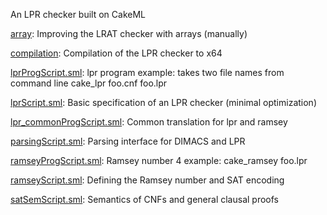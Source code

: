 An LPR checker built on CakeML

[array](array):
Improving the LRAT checker with arrays (manually)

[compilation](compilation):
Compilation of the LPR checker to x64

[lprProgScript.sml](lprProgScript.sml):
lpr program example: takes two file names from command line
cake_lpr foo.cnf foo.lpr

[lprScript.sml](lprScript.sml):
Basic specification of an LPR checker (minimal optimization)

[lpr_commonProgScript.sml](lpr_commonProgScript.sml):
Common translation for lpr and ramsey

[parsingScript.sml](parsingScript.sml):
Parsing interface for DIMACS and LPR

[ramseyProgScript.sml](ramseyProgScript.sml):
Ramsey number 4 example:
cake_ramsey foo.lpr

[ramseyScript.sml](ramseyScript.sml):
Defining the Ramsey number and SAT encoding

[satSemScript.sml](satSemScript.sml):
Semantics of CNFs and general clausal proofs
